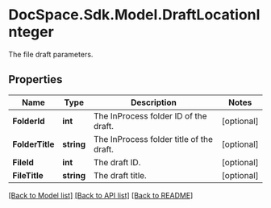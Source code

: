 # DocSpace.Sdk.Model.DraftLocationInteger
The file draft parameters.

## Properties

Name | Type | Description | Notes
------------ | ------------- | ------------- | -------------
**FolderId** | **int** | The InProcess folder ID of the draft. | [optional] 
**FolderTitle** | **string** | The InProcess folder title of the draft. | [optional] 
**FileId** | **int** | The draft ID. | [optional] 
**FileTitle** | **string** | The draft title. | [optional] 

[[Back to Model list]](../README.md#documentation-for-models) [[Back to API list]](../README.md#documentation-for-api-endpoints) [[Back to README]](../README.md)


